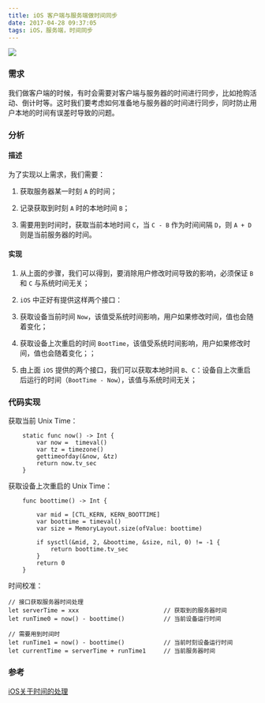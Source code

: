 ```yaml
---
title: iOS 客户端与服务端做时间同步
date: 2017-04-28 09:37:05
tags: iOS，服务端，时间同步
---
```


![](https://wallpapers.wallhaven.cc/wallpapers/full/wallhaven-416679.jpg)

### 需求

我们做客户端的时候，有时会需要对客户端与服务器的时间进行同步，比如抢购活动、倒计时等。这时我们要考虑如何准备地与服务器的时间进行同步，同时防止用户本地的时间有误差时导致的问题。

### 分析

#### 描述

为了实现以上需求，我们需要：

1. 获取服务器某一时刻 `A` 的时间；

2. 记录获取到时刻 `A` 时的本地时间 `B`；

3. 需要用到时间时，获取当前本地时间 `C`，当 `C - B` 作为时间间隔 `D`，则 `A + D` 则是当前服务器的时间。

#### 实现

1. 从上面的步骤，我们可以得到，要消除用户修改时间导致的影响，必须保证 `B` 和 `C` 与系统时间无关；

2. `iOS` 中正好有提供这样两个接口：

 1. 获取设备当前时间 `Now`，该值受系统时间影响，用户如果修改时间，值也会随着变化；
 
 2. 获取设备上次重启的时间 `BootTime`，该值受系统时间影响，用户如果修改时间，值也会随着变化；；

3. 由上面 `iOS` 提供的两个接口，我们可以获取本地时间 `B`、`C`：设备自上次重启后运行的时间（`BootTime - Now`），该值与系统时间无关；

### 代码实现

获取当前 Unix Time：

```
    static func now() -> Int {
        var now =  timeval()
        var tz = timezone()
        gettimeofday(&now, &tz)
        return now.tv_sec
    }
```

获取设备上次重启的 Unix Time：

```
    func boottime() -> Int {
        
        var mid = [CTL_KERN, KERN_BOOTTIME]
        var boottime = timeval()
        var size = MemoryLayout.size(ofValue: boottime)
        
        if sysctl(&mid, 2, &boottime, &size, nil, 0) != -1 {
            return boottime.tv_sec
        }
        return 0
    }
```

时间校准：

```
// 接口获取服务器时间处理
let serverTime = xxx						// 获取到的服务器时间
let runTime0 = now() - boottime()			// 当前设备运行时间

// 需要用到时间时
let runTime1 = now() - boottime()			// 当前时刻设备运行时间
let currentTime = serverTime + runTime1 	// 当前服务器时间
```

### 参考

[iOS关于时间的处理
](http://mrpeak.cn/blog/ios-time/)
